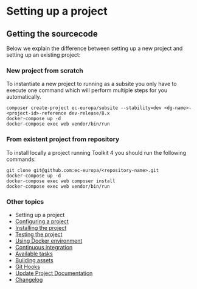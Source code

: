 # Setting up a project

## Getting the sourcecode

Below we explain the difference between setting up a new project and setting up
an existing project:

### New project from scratch
To instantiate a new project to running as a subsite you only have to execute one command which will perform multiple steps
for you automatically.

```
composer create-project ec-europa/subsite --stability=dev <dg-name>-<project-id>-reference dev-release/8.x
docker-compose up -d
docker-compose exec web vendor/bin/run
```

### From existent project from repository
To install locally a project running Toolkit 4 you should run the following commands:

```
git clone git@github.com:ec-europa/<repository-name>.git
docker-compose up -d
docker-compose exec web composer install
docker-compose exec web vendor/bin/run
```

### Other topics
- Setting up a project
- [Configuring a project](/docs/configuring-project.md)
- [Installing the project](/docs/installing-project.md)
- [Testing the project](/docs/testing-project.md)
- [Using Docker environment](/docs/docker-environment.md)
- [Continuous integration](/docs/continuous-integration.md)
- [Available tasks](/docs/available-tasks.md)
- [Building assets](/docs/building-assets.md)
- [Git Hooks](/docs/git-hooks.md)
- [Update Project Documentation](/docs/project-documentation.md)
- [Changelog](/CHANGELOG.md)
